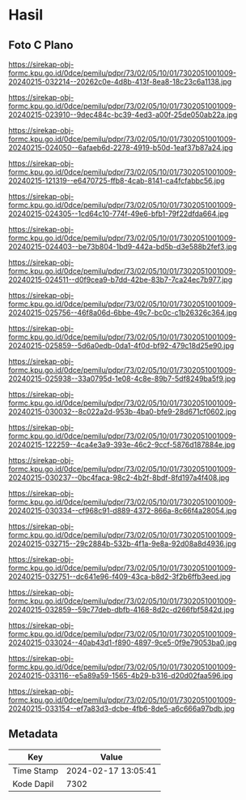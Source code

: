 # Hasil

## Foto C Plano

https://sirekap-obj-formc.kpu.go.id/0dce/pemilu/pdpr/73/02/05/10/01/7302051001009-20240215-032214--20262c0e-4d8b-413f-8ea8-18c23c6a1138.jpg

https://sirekap-obj-formc.kpu.go.id/0dce/pemilu/pdpr/73/02/05/10/01/7302051001009-20240215-023910--9dec484c-bc39-4ed3-a00f-25de050ab22a.jpg

https://sirekap-obj-formc.kpu.go.id/0dce/pemilu/pdpr/73/02/05/10/01/7302051001009-20240215-024050--6afaeb6d-2278-4919-b50d-1eaf37b87a24.jpg

https://sirekap-obj-formc.kpu.go.id/0dce/pemilu/pdpr/73/02/05/10/01/7302051001009-20240215-121319--e6470725-ffb8-4cab-8141-ca4fcfabbc56.jpg

https://sirekap-obj-formc.kpu.go.id/0dce/pemilu/pdpr/73/02/05/10/01/7302051001009-20240215-024305--1cd64c10-774f-49e6-bfb1-79f22dfda664.jpg

https://sirekap-obj-formc.kpu.go.id/0dce/pemilu/pdpr/73/02/05/10/01/7302051001009-20240215-024403--be73b804-1bd9-442a-bd5b-d3e588b2fef3.jpg

https://sirekap-obj-formc.kpu.go.id/0dce/pemilu/pdpr/73/02/05/10/01/7302051001009-20240215-024511--d0f9cea9-b7dd-42be-83b7-7ca24ec7b977.jpg

https://sirekap-obj-formc.kpu.go.id/0dce/pemilu/pdpr/73/02/05/10/01/7302051001009-20240215-025756--46f8a06d-6bbe-49c7-bc0c-c1b26326c364.jpg

https://sirekap-obj-formc.kpu.go.id/0dce/pemilu/pdpr/73/02/05/10/01/7302051001009-20240215-025859--5d6a0edb-0da1-4f0d-bf92-479c18d25e90.jpg

https://sirekap-obj-formc.kpu.go.id/0dce/pemilu/pdpr/73/02/05/10/01/7302051001009-20240215-025938--33a0795d-1e08-4c8e-89b7-5df8249ba5f9.jpg

https://sirekap-obj-formc.kpu.go.id/0dce/pemilu/pdpr/73/02/05/10/01/7302051001009-20240215-030032--8c022a2d-953b-4ba0-bfe9-28d671cf0602.jpg

https://sirekap-obj-formc.kpu.go.id/0dce/pemilu/pdpr/73/02/05/10/01/7302051001009-20240215-122259--4ca4e3a9-393e-46c2-9ccf-5876d187884e.jpg

https://sirekap-obj-formc.kpu.go.id/0dce/pemilu/pdpr/73/02/05/10/01/7302051001009-20240215-030237--0bc4faca-98c2-4b2f-8bdf-8fd197a4f408.jpg

https://sirekap-obj-formc.kpu.go.id/0dce/pemilu/pdpr/73/02/05/10/01/7302051001009-20240215-030334--cf968c91-d889-4372-866a-8c66f4a28054.jpg

https://sirekap-obj-formc.kpu.go.id/0dce/pemilu/pdpr/73/02/05/10/01/7302051001009-20240215-032715--29c2884b-532b-4f1a-9e8a-92d08a8d4936.jpg

https://sirekap-obj-formc.kpu.go.id/0dce/pemilu/pdpr/73/02/05/10/01/7302051001009-20240215-032751--dc641e96-f409-43ca-b8d2-3f2b6ffb3eed.jpg

https://sirekap-obj-formc.kpu.go.id/0dce/pemilu/pdpr/73/02/05/10/01/7302051001009-20240215-032859--59c77deb-dbfb-4168-8d2c-d266fbf5842d.jpg

https://sirekap-obj-formc.kpu.go.id/0dce/pemilu/pdpr/73/02/05/10/01/7302051001009-20240215-033024--40ab43d1-f890-4897-9ce5-0f9e79053ba0.jpg

https://sirekap-obj-formc.kpu.go.id/0dce/pemilu/pdpr/73/02/05/10/01/7302051001009-20240215-033116--e5a89a59-1565-4b29-b316-d20d02faa596.jpg

https://sirekap-obj-formc.kpu.go.id/0dce/pemilu/pdpr/73/02/05/10/01/7302051001009-20240215-033154--ef7a83d3-dcbe-4fb6-8de5-a6c666a97bdb.jpg


## Metadata

| Key        | Value               |
| ---------- | ------------------- |
| Time Stamp | 2024-02-17 13:05:41 |
| Kode Dapil | 7302                |



